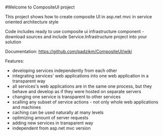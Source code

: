 #Welcome to CompositeUI project

This project shows how to create composite UI in asp.net mvc in service oriented architecture style

Code includes ready to use composite ui infrastructure component - download sources and include Service.Infrastructure project into your solution

Documentation: https://github.com/padzikm/CompositeUI/wiki

Features:
+ developing services independently from each other
+ integrating services' web applications into one web application in a transparent way
+ all services's web applications are in the same one process, but they behave and develop as if they were hosted on separate servers
+ changing one service is transparent to other services
+ scalling any subset of service actions - not only whole web applications and machines
+ caching can be used naturally at many levels
+ optimizing amount of server requests
+ adding new services in transparent way
+ independent from asp.net mvc version
